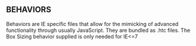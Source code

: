 BEHAVIORS
----------------------

Behaviors are IE specific files that allow for the mimicking of advanced functionality through usually JavaScript. They are bundled as .htc files. The Box Sizing behavior supplied is only needed for IE<=7